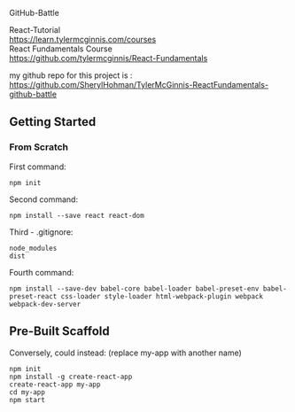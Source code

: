 GitHub-Battle  

React-Tutorial  
https://learn.tylermcginnis.com/courses  
React Fundamentals Course  
https://github.com/tylermcginnis/React-Fundamentals  

my github repo for this project is :  
https://github.com/SherylHohman/TylerMcGinnis-ReactFundamentals-github-battle  

## Getting Started  
### From Scratch  
First command:  

    npm init

Second command:  

    npm install --save react react-dom

Third - .gitignore: 

    node_modules
    dist  

Fourth command:      

    npm install --save-dev babel-core babel-loader babel-preset-env babel-preset-react css-loader style-loader html-webpack-plugin webpack webpack-dev-server  

## Pre-Built Scaffold
Conversely, could instead: (replace my-app with another name)  

    npm init
    npm install -g create-react-app
    create-react-app my-app
    cd my-app
    npm start




